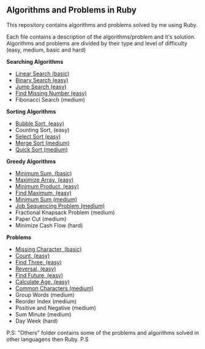 ## Algorithms and Problems in Ruby
This repository contains algorithms and problems solved by me using Ruby.

Each file contains a description of the algorithms/problem and it's solution. Algorithms and problems are divided by their type and level of difficulty (easy, medium, basic and hard)

**Searching Algorithms**
- [Linear Search (basic)](https://github.com/joaogdfaero/algorithms_problems_ruby/blob/main/algorithms_level_1/linear_search.rb)
- [Binary Search (easy)](https://github.com/joaogdfaero/algorithms_problems_ruby/blob/main/algorithms_level_1/binary_search.rb)
- [Jump Search (easy)](https://github.com/joaogdfaero/algorithms_problems_ruby/blob/main/algorithms_level_2/jump_search.rb)
- [Find Missing Number (easy)](https://github.com/joaogdfaero/algorithms_problems_ruby/blob/main/algorithms_level_2/find_missing_number.rb)
- Fibonacci Search (medium)

**Sorting Algorithms**
- [Bubble Sort, (easy)](https://github.com/joaogdfaero/algorithms_problems_ruby/blob/main/algorithms_level_1/bubble_sort.rb)
- Counting Sort, (easy)
- [Select Sort (easy)](https://github.com/joaogdfaero/algorithms_problems_ruby/blob/main/algorithms_level_2/selection_sort.rb)
- [Merge Sort (medium)](https://github.com/joaogdfaero/algorithms_problems_ruby/blob/main/algorithms_level_2/merge_sort.rb)
- [Quick Sort (medium)](https://github.com/joaogdfaero/algorithms_problems_ruby/blob/main/algorithms_level_2/quick_sort.rb)

**Greedy Algorithms**
- [Minimum Sum, (basic)](https://github.com/joaogdfaero/algorithms_problems_ruby/blob/main/algorithms_level_1/minimum_sum.rb)
- [Maximize Array, (easy)](https://github.com/joaogdfaero/algorithms_problems_ruby/blob/main/algorithms_level_1/maximize_array.rb)
- [Minimum Product, (easy)](https://github.com/joaogdfaero/algorithms_problems_ruby/blob/main/algorithms_level_1/minimum_product.rb)
- [Find Maximum, (easy)](https://github.com/joaogdfaero/algorithms_problems_ruby/blob/main/algorithms_level_1/find_maximum.rb)
- [Minimum Sum (medium)](https://github.com/joaogdfaero/algorithms_problems_ruby/blob/main/algorithms_level_1/minimum_sum.rb)
- [Job Sequencing Problem (medium)](https://github.com/joaogdfaero/algorithms_problems_ruby/blob/main/algorithms_level_2/job_sequencing.rb)
- Fractional Knapsack Problem (medium)
- Paper Cut (medium)
- Minimize Cash Flow (hard)

**Problems**
- [Missing Character, (basic)](https://github.com/joaogdfaero/algorithms_problems_ruby/blob/main/problems_level_1/missing_character.rb)
- [Count, (easy)](https://github.com/joaogdfaero/algorithms_problems_ruby/blob/main/problems_level_1/count_strings.rb)
- [Find Three, (easy)](https://github.com/joaogdfaero/algorithms_problems_ruby/blob/main/problems_level_1/find_three.rb)
- [Reversal, (easy)](https://github.com/joaogdfaero/algorithms_problems_ruby/blob/main/problems_level_1/reversal.rb)
- [Find Future, (easy)](https://github.com/joaogdfaero/algorithms_problems_ruby/blob/main/problems_level_1/find_future.rb)
- [Calculate Age, (easy)](https://github.com/joaogdfaero/algorithms_problems_ruby/blob/main/problems_level_1/calculate_age.rb)
- [Common Characters (medium)](https://github.com/joaogdfaero/algorithms_problems_ruby/blob/main/problems_level_2/common_characters.rb)
- Group Words (medium)
- Reorder Index (medium)
- Positive and Negative (medium)
- Sum Minute (medium)
- Day Week (hard)

P.S: "Others" folder contains some of the problems and algorithms solved in other languagens then Ruby.
P.S




